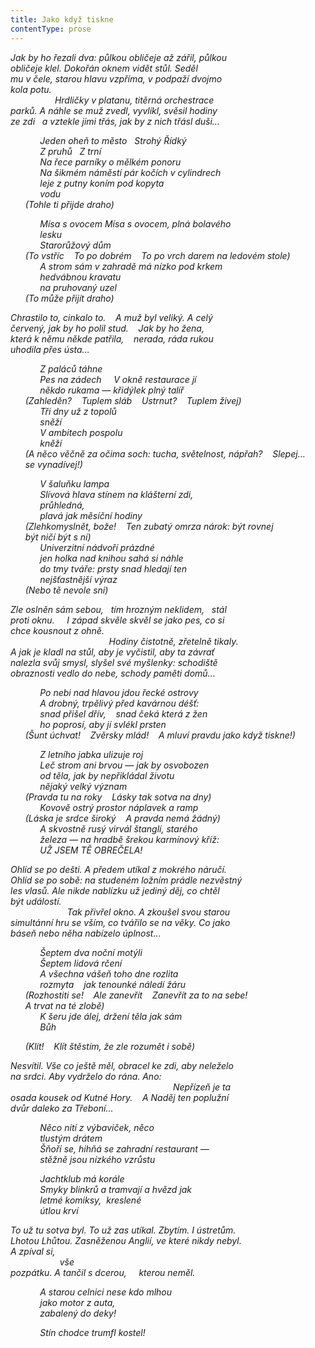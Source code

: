 ```yaml
---
title: Jako když tiskne
contentType: prose
---
```


_Jak by ho řezali dva: půlkou obličeje až zářil, půlkou  
obličeje klel. Dokořán oknem vidět stůl. Seděl  
mu v čele, starou hlavu vzpříma, v podpaží dvojmo  
kola potu.  
                  Hrdličky v platanu, titěrná orchestrace  
parků. A náhle se muž zvedl, vyvlíkl, svěsil hodiny  
ze zdi   a vztekle jimi třás, jak by z nich třásl duši…_

            _Jeden oheň to město   Strohý Řídký  
            Z pruhů   Z trní  
            Na řece parníky o mělkém ponoru  
            Na šikmém náměstí pár kočích v cylindrech  
            leje z putny koním pod kopyta  
            vodu  
      (Tohle ti přijde draho)_

            _Mísa s ovocem Mísa s ovocem, plná bolavého  
            lesku  
            Starorůžový dům  
      (To vstříc    To po dobrém    To po vrch darem na ledovém stole)  
            A strom sám v zahradě má nízko pod krkem  
            hedvábnou kravatu  
            na pruhovaný uzel  
      (To může přijít draho)_

_Chrastilo to, cinkalo to.    A muž byl veliký. A celý  
červený, jak by ho polil stud.    Jak by ho žena,  
která k němu někde patřila,    nerada, ráda rukou  
uhodila přes ústa…_

            _Z paláců táhne  
            Pes na zádech     V okně restaurace jí  
            někdo rukama — křidýlek plný talíř  
      (Zahleděn?    Tuplem sláb    Ustrnut?    Tuplem živej)  
            Tři dny už z topolů  
            sněží  
            V ambitech pospolu  
            kněží  
      (A něco věčně za očima soch: tucha, světelnost, nápřah?    Slepej…  
      se vynadívej!)_

            _V šaluňku lampa  
            Slívová hlava stínem na klášterní zdi,  
            průhledná,  
            plavá jak měsíční hodiny  
      (Zlehkomyslnět, bože!    Ten zubatý omrza nárok: být rovnej  
      být ničí být s ní)  
            Univerzitní nádvoří prázdné  
            jen holka nad knihou sahá si náhle  
            do tmy tváře: prsty snad hledají ten  
            nejšťastnější výraz  
      (Nebo tě nevole sní)_

_Zle oslněn sám sebou,   tím hrozným neklidem,   stál  
proti oknu.     I západ skvěle skvěl se jako pes, co si  
chce kousnout z ohně.  
                                        Hodiny čistotně, zřetelně tikaly.  
A jak je kladl na stůl, aby je vyčistil, aby ta závrať  
nalezla svůj smysl, slyšel své myšlenky: schodiště  
obraznosti vedlo do nebe, schody paměti domů…_

            _Po nebi nad hlavou jdou řecké ostrovy  
            A drobný, trpělivý před kavárnou déšť:  
            snad přišel dřív,    snad čeká která z žen  
            ho poprosí, aby jí svlékl prsten  
      (Šunt úchvat!    Zvěrsky mlád!    A mluví pravdu jako když tiskne!)_

            _Z letního jabka ulizuje roj  
            Leč strom ani brvou — jak by osvobozen  
            od těla, jak by nepřikládal životu  
            nějaký velký význam  
      (Pravda tu na roky    Lásky tak sotva na dny)  
            Kovově ostrý prostor náplavek a ramp  
      (Láska je srdce široký    A pravda nemá žádný)  
            A skvostně rusý virvál štanglí, starého  
            železa — na hradbě šrekou karmínový kříž:  
            UŽ JSEM TĚ OBREČELA!_

_Ohlíd se po dešti. A předem utíkal z mokrého náručí.  
Ohlíd se po sobě: na studeném ložním prádle nezvěstný  
les vlasů. Ale nikde nablízku už jediný děj, co chtěl  
být událostí.  
                       Tak přivřel okno. A zkoušel svou starou  
simultánní hru se vším, co tvářilo se na věky. Co jako  
báseň nebo něha nabízelo úplnost…_

            _Šeptem dva noční motýli  
            Šeptem lidová rčení  
            A všechna vášeň toho dne rozlita  
            rozmyta    jak tenounké náledí žáru  
      (Rozhostiti se!    Ale zanevřít    Zanevřít za to na sebe!  
      A trvat na té zlobě)  
            K šeru jde álej, držení těla jak sám  
            Bůh_

      _(Klít!    Klít štěstím, že zle rozumět i sobě)_

_Nesvítil. Vše co ještě měl, obracel ke zdi, aby neleželo  
na srdci. Aby vydrželo do rána. Ano:  
                                                                  Nepřízeň je ta  
osada kousek od Kutné Hory.    A Naděj ten poplužní  
dvůr daleko za Třeboní…_

            _Něco nití z výbaviček, něco  
            tlustým drátem  
            Šňoří se, hihňá se zahradní restaurant —  
            stěžně jsou nízkého vzrůstu_

            _Jachtklub má korále  
            Smyky blinkrů a tramvají a hvězd jak  
            letmé komiksy,  kreslené  
            útlou krví_

_To už tu sotva byl. To už zas utíkal. Zbytím. I ústretům.  
Lhotou Lhůtou. Zasněženou Anglií, ve které nikdy nebyl.  
A zpíval si,  
                    vše  
pozpátku. A tančil s dcerou,     kterou neměl._

            _A starou celnici nese kdo mlhou  
            jako motor z auta,  
            zabalený do deky!_

            _Stín chodce trumfl kostel!_
